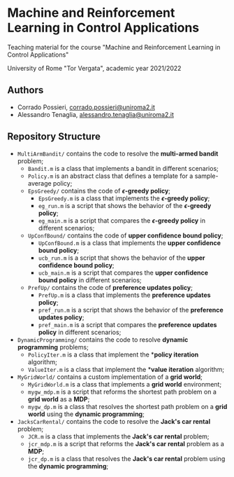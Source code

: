 # Machine and Reinforcement Learning in Control Applications

Teaching material for the course "Machine and Reinforcement Learning in Control Applications"

University of Rome "Tor Vergata", academic year 2021/2022

## Authors

- Corrado Possieri, corrado.possieri@uniroma2.it
- Alessandro Tenaglia, alessandro.tenaglia@uniroma2.it

## Repository Structure

- `MultiArmBandit/` contains the code to resolve the **multi-armed bandit** problem;
  - `Bandit.m` is a class that implements a bandit in different scenarios;
  - `Policy.m` is an abstract class that defines a template for a sample-average policy;
  - `EpsGreedy/` contains the code of **$\epsilon$-greedy policy**;
    - `EpsGreedy.m` is a class that implements the **$\epsilon$-greedy policy**;
    - `eg_run.m` is a script that shows the behavior of the **$\epsilon$-greedy policy**;
    - `eg_main.m` is a script that compares the **$\epsilon$-greedy policy** in different scenarios;
  - `UpConfBound/` contains the code of **upper confidence bound policy**;
    - `UpConfBound.m` is a class that implements the **upper confidence bound policy**;
    - `ucb_run.m` is a script that shows the behavior of the **upper confidence bound policy**;
    - `ucb_main.m` is a script that compares the **upper confidence bound policy** in different scenarios;
  - `PrefUp/` contains the code of **preference updates policy**;
    - `PrefUp.m` is a class that implements the **preference updates policy**;
    - `pref_run.m` is a script that shows the behavior of the **preference updates policy**;
    - `pref_main.m` is a script that compares the **preference updates policy** in different scenarios;
- `DynamicProgramming/` contains the code to resolve **dynamic programming** problems;
  - `PolicyIter.m` is a class that implement the ***policy iteration** algorithm;
  - `ValueIter.m` is a class that implement the ***value iteration** algorithm;
- `MyGridWorld/` contains a custom implementation of a **grid world**;
  - `MyGridWorld.m` is a class that implements a **grid world** environment;
  - `mygw_mdp.m` is a script that reforms the shortest path problem on a **grid world** as a **MDP**;
  - `mygw_dp.m` is a class that resolves the shortest path problem on a **grid world** using the **dynamic programming**;
- `JacksCarRental/` contains the code to resolve the **Jack's car rental** problem;
  - `JCR.m` is a class that implements the **Jack's car rental** problem;
  - `jcr_mdp.m` is a script that reforms the **Jack's car rental** problem as a **MDP**;
  - `jcr_dp.m` is a class that resolves the **Jack's car rental** problem using the **dynamic programming**;
